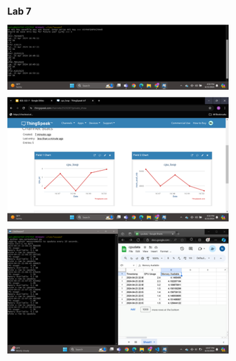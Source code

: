 ## Lab 7


![Fig1Lab7](images/Screenshot(220).png)

![Fig2Lab7](images/Screenshot(221).png)

![Fig3Lab7](images/Screenshot(224).png)

